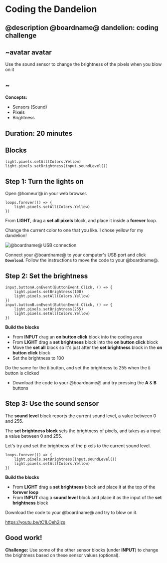 # Coding the Dandelion
## @description @boardname@ dandelion: coding challenge

## ~avatar avatar
Use the sound sensor to change the brightness of the pixels when you blow on it
## ~

**Concepts:**
  * Sensors (Sound)
  * Pixels
  * Brightness

## Duration: 20 minutes

## Blocks

```cards
light.pixels.setAll(Colors.Yellow)
light.pixels.setBrightness(input.soundLevel())
```

## Step 1: Turn the lights on
Open @homeurl@ in your web browser.

```blocks
loops.forever(() => {
    light.pixels.setAll(Colors.Yellow)
})
```

From **LIGHT**, drag a **set all pixels** block, and place it inside a **forever** loop.

Change the current color to one that you like. I chose yellow for my dandelion!

![@boardname@ USB connection](/static/cp/projects/dandelion/connect.jpg)

Connect your @boardname@ to your computer's USB port and click **`Download`**.
Follow the instructions to move the code to your @boardname@.

## Step 2: Set the brightness
```blocks
input.buttonA.onEvent(ButtonEvent.Click, () => {
    light.pixels.setBrightness(100)
    light.pixels.setAll(Colors.Yellow)
})
input.buttonB.onEvent(ButtonEvent.Click, () => {
    light.pixels.setBrightness(255)
    light.pixels.setAll(Colors.Yellow)
})
```
**Build the blocks**
  * From **INPUT** drag an **on button click** block into the coding area
  * From **LIGHT** drag a **set brightness** block into the **on button click** block
  * Move the **set all** block so it's just after the **set brightness** block in the **on button click** block
  * Set the brightness to 100

Do the same for the `B` button, and set the brightness to 255 when the `B` button is clicked

  * Download the code to your @boardname@ and try pressing the **A** & **B** buttons

## Step 3: Use the sound sensor

The **sound level** block reports the current sound level, a value between 0 and 255.

The **set brightness block** sets the brightness of pixels, and takes as a input a value between 0 and 255. 

Let's try and set the brightness of the pixels to the current sound level.

```blocks
loops.forever(() => {
    light.pixels.setBrightness(input.soundLevel())
    light.pixels.setAll(Colors.Yellow)
})
```

**Build the blocks**
  * From **LIGHT** drag a **set brightness** block and place it at the top of the **forever loop**
  * From **INPUT** drag a **sound level** block and place it as the input of the **set brightness** block

Download the code to your @boardname@ and try to blow on it.

https://youtu.be/tC1LOeh2jzs

## Good work!
**Challenge:** Use some of the other sensor blocks (under **INPUT**) to change the brightness based on these sensor values (optional).
